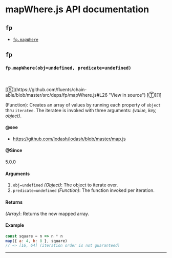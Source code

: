 # mapWhere.js API documentation

<!-- div class="toc-container" -->

<!-- div -->

## `fp`
* <a href="#fp-prototype-mapWhere"  data-meta="mapWhere obj undefined predicate undefined"  data-call="mapWhere obj undefined predicate undefined"  data-category="Object"  data-description="Function Creates an array of values by running each property of object thru iteratee The iteratee is invoked with three arguments value key object"  data-name="mapWhere"  data-member="fp"  data-see="href https github com lodash lodash blob master map js label https github com lodash lodash blob master map js"  data-all="meta mapWhere obj undefined predicate undefined call mapWhere obj undefined predicate undefined category Object description Function Creates an array of values by running each property of object thru n iteratee The iteratee is invoked with three arguments value key object name mapWhere member fp see href https github com lodash lodash blob master map js label https github com lodash lodash blob master map js notes todos klassProps" >`fp.mapWhere`</a>

<!-- /div -->

<!-- /div -->

<!-- div class="doc-container" -->

<!-- div -->

## `fp`

<!-- div -->

<h3 id="fp-prototype-mapWhere" data-member="fp" data-category="Object" data-name="mapWhere"><code>fp.mapWhere(obj=undefined, predicate=undefined)</code></h3>
<br>
<br>
[&#x24C8;](https://github.com/fluents/chain-able/blob/master/src/deps/fp/mapWhere.js#L26 "View in source") [&#x24C9;][1]

(Function): Creates an array of values by running each property of `object` thru
`iteratee`. The iteratee is invoked with three arguments: *(value, key, object)*.


#### @see 

* <a href="https://github.com/lodash/lodash/blob/master/map.js" >https://github.com/lodash/lodash/blob/master/map.js</a>

#### @Since
5.0.0

#### Arguments
1. `obj=undefined` *(Object)*: The object to iterate over.
2. `predicate=undefined` *(Function)*: The function invoked per iteration.

#### Returns
*(Array)*: Returns the new mapped array.

#### Example
```js
const square = n => n * n
map({ a: 4, b: 8 }, square)
// => [16, 64] (iteration order is not guaranteed)

```
---

<!-- /div -->

<!-- /div -->

<!-- /div -->

 [1]: #fp "Jump back to the TOC."
